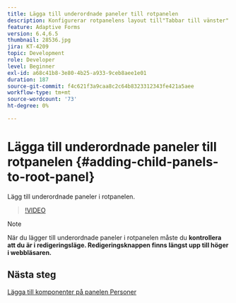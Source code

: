 ```yaml
---
title: Lägga till underordnade paneler till rotpanelen
description: Konfigurerar rotpanelens layout till"Tabbar till vänster" och lägger till underordnade paneler till rotpanelen.
feature: Adaptive Forms
version: 6.4,6.5
thumbnail: 28536.jpg
jira: KT-4209
topic: Development
role: Developer
level: Beginner
exl-id: a68c41b8-3e80-4b25-a933-9ceb8aee1e01
duration: 187
source-git-commit: f4c621f3a9caa8c2c64b8323312343fe421a5aee
workflow-type: tm+mt
source-wordcount: '73'
ht-degree: 0%

---
```


# Lägga till underordnade paneler till rotpanelen {#adding-child-panels-to-root-panel}

Lägg till underordnade paneler i rotpanelen.


>[!VIDEO](https://video.tv.adobe.com/v/28536?quality=12&learn=on)

>[!NOTE]
>När du lägger till underordnade paneler i rotpanelen måste du **kontrollera att du är i redigeringsläge. Redigeringsknappen finns längst upp till höger i webbläsaren.**

## Nästa steg

[Lägga till komponenter på panelen Personer](./adding-components-to-people-panel.md)
